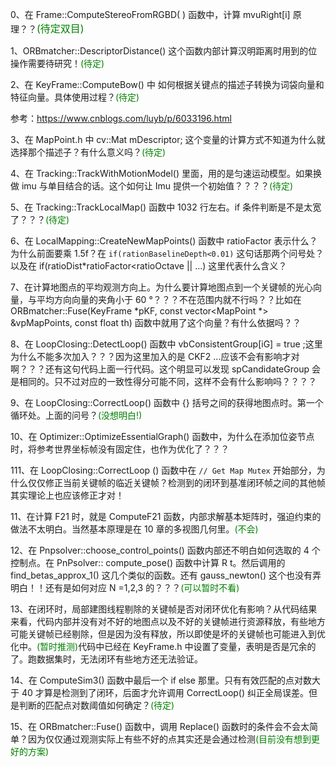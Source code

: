 0、在 Frame::ComputeStereoFromRGBD( ) 函数中，计算 mvuRight[i] 原理？？<font color=green size=3>(待定双目)</font>

1、ORBmatcher::DescriptorDistance() 这个函数内部计算汉明距离时用到的位操作需要待研究！<font color=green>(待定)</font>

2、在 KeyFrame::ComputeBow() 中 如何根据关键点的描述子转换为词袋向量和特征向量。具体使用过程？<font color=green>(待定)</font>

参考：https://www.cnblogs.com/luyb/p/6033196.html

3、在 MapPoint.h 中 cv::Mat mDescriptor; 这个变量的计算方式不知道为什么就选择那个描述子？有什么意义吗？<font color=green>(待定)</font>

4、在 Tracking::TrackWithMotionModel() 里面，用的是匀速运动模型。如果换做 imu 与单目结合的话。这个如何让 Imu 提供一个初始值？？？？<font color=green>(待定)</font>

5、在  Tracking::TrackLocalMap() 函数中 1032 行左右。if 条件判断是不是太宽了？？？<font color=green>(待定)</font>





6、在 LocalMapping::CreateNewMapPoints() 函数中 ratioFactor 表示什么？为什么前面要乘 1.5f？在 `if(rationBaselineDepth<0.01)` 这句话那两个问号处？以及在 if(ratioDist*ratioFactor<ratioOctave || ...) 这里代表什么含义？

7、在计算地图点的平均观测方向上。为什么要计算地图点到一个关键帧的光心向量，与平均方向向量的夹角小于 60 °？？？不在范围内就不行吗？？比如在  ORBmatcher::Fuse(KeyFrame *pKF, const vector<MapPoint *> &vpMapPoints, const float th) 函数中就用了这个向量？有什么依据吗？？

8、在 LoopClosing::DetectLoop() 函数中 vbConsistentGroup[iG] = true ;这里为什么不能多次加入？？？因为这里加入的是 CKF2 ...应该不会有影响才对啊？？？还有这句代码上面一行代码。这个明显可以发现 spCandidateGroup 会是相同的。只不过对应的一致性得分可能不同，这样不会有什么影响吗？？？？

9、在 LoopClosing::CorrectLoop() 函数中 {} 括号之间的获得地图点时。第一个循环处。上面的问号？<font color=green>(没想明白!)</font>

10、在 Optimizer::OptimizeEssentialGraph() 函数中，为什么在添加位姿节点时，将参考世界坐标帧没有固定住，也作为优化了？？？

111、在 LoopClosing::CorrectLoop () 函数中在 `// Get Map Mutex` 开始部分，为什么仅仅修正当前关键帧的临近关键帧？检测到的闭环到基准闭环帧之间的其他帧其实理论上也应该修正才对！





11、在计算 F21 时，就是 ComputeF21 函数，内部求解基本矩阵时，强迫约束的做法不太明白。当然基本原理是在 10 章的多视图几何里。<font color=green>(不会)</font>

12、在 Pnpsolver::choose_control_points() 函数内部还不明白如何选取的 4 个控制点。在 PnPsolver:: compute_pose() 函数中计算 R t。然后调用的 find_betas_approx_1() 这几个类似的函数。还有 gauss_newton() 这个也没有弄明白！！还有是如何对应 N =1,2,3 的？？？<font color=green>(可以暂时不看)</font>

13、在闭环时，局部建图线程剔除的关键帧是否对闭环优化有影响？从代码结果来看，代码内部并没有对不好的地图点以及不好的关键帧进行资源释放，有些地方可能关键帧已经剔除，但是因为没有释放，所以即使是坏的关键帧也可能进入到优化中。<font color=green>(暂时推测)</font>代码中已经在 KeyFrame.h 中设置了变量，表明是否是冗余的了。跑数据集时，无法闭环有些地方还无法验证。

14、在 ComputeSim3() 函数中最后一个 if else 那里。只有有效匹配的点对数大于 40 才算是检测到了闭环，后面才允许调用 CorrectLoop() 纠正全局误差。但是判断的匹配点对数阈值如何确定？<font color=green>(待定)</font>

15、在  ORBmatcher::Fuse() 函数中，调用 Replace() 函数时的条件会不会太简单？因为仅仅通过观测实际上有些不好的点其实还是会通过检测<font color=green>(目前没有想到更好的方案)</font>